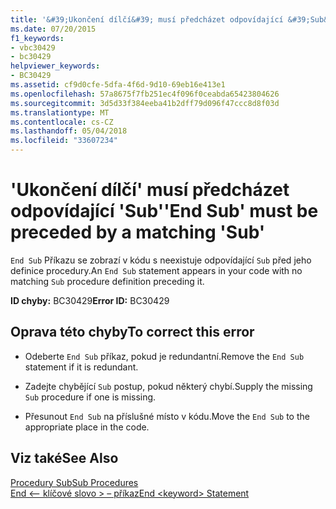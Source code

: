 ```yaml
---
title: '&#39;Ukončení dílčí&#39; musí předcházet odpovídající &#39;Sub&#39;'
ms.date: 07/20/2015
f1_keywords:
- vbc30429
- bc30429
helpviewer_keywords:
- BC30429
ms.assetid: cf9d0cfe-5dfa-4f6d-9d10-69eb16e413e1
ms.openlocfilehash: 57a8675f7fb251ec4f096f0ceabda65423804626
ms.sourcegitcommit: 3d5d33f384eeba41b2dff79d096f47ccc8d8f03d
ms.translationtype: MT
ms.contentlocale: cs-CZ
ms.lasthandoff: 05/04/2018
ms.locfileid: "33607234"
---
```

# <a name="39end-sub39-must-be-preceded-by-a-matching-39sub39"></a><span data-ttu-id="2d926-102">&#39;Ukončení dílčí&#39; musí předcházet odpovídající &#39;Sub&#39;</span><span class="sxs-lookup"><span data-stu-id="2d926-102">&#39;End Sub&#39; must be preceded by a matching &#39;Sub&#39;</span></span>
<span data-ttu-id="2d926-103">`End Sub` Příkazu se zobrazí v kódu s neexistuje odpovídající `Sub` před jeho definice procedury.</span><span class="sxs-lookup"><span data-stu-id="2d926-103">An `End Sub` statement appears in your code with no matching `Sub` procedure definition preceding it.</span></span>  
  
 <span data-ttu-id="2d926-104">**ID chyby:** BC30429</span><span class="sxs-lookup"><span data-stu-id="2d926-104">**Error ID:** BC30429</span></span>  
  
## <a name="to-correct-this-error"></a><span data-ttu-id="2d926-105">Oprava této chyby</span><span class="sxs-lookup"><span data-stu-id="2d926-105">To correct this error</span></span>  
  
-   <span data-ttu-id="2d926-106">Odeberte `End Sub` příkaz, pokud je redundantní.</span><span class="sxs-lookup"><span data-stu-id="2d926-106">Remove the `End Sub` statement if it is redundant.</span></span>  
  
-   <span data-ttu-id="2d926-107">Zadejte chybějící `Sub` postup, pokud některý chybí.</span><span class="sxs-lookup"><span data-stu-id="2d926-107">Supply the missing `Sub` procedure if one is missing.</span></span>  
  
-   <span data-ttu-id="2d926-108">Přesunout `End Sub` na příslušné místo v kódu.</span><span class="sxs-lookup"><span data-stu-id="2d926-108">Move the `End Sub` to the appropriate place in the code.</span></span>  
  
## <a name="see-also"></a><span data-ttu-id="2d926-109">Viz také</span><span class="sxs-lookup"><span data-stu-id="2d926-109">See Also</span></span>  
 [<span data-ttu-id="2d926-110">Procedury Sub</span><span class="sxs-lookup"><span data-stu-id="2d926-110">Sub Procedures</span></span>](../../visual-basic/programming-guide/language-features/procedures/sub-procedures.md)  
 [<span data-ttu-id="2d926-111">End \<– klíčové slovo > – příkaz</span><span class="sxs-lookup"><span data-stu-id="2d926-111">End \<keyword> Statement</span></span>](../../visual-basic/language-reference/statements/end-keyword-statement.md)
